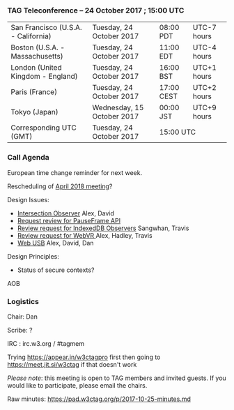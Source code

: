### TAG Teleconference – 24 October 2017 ; 15:00 UTC

<table>
<tr><td> San Francisco (U.S.A. - California) <td> Tuesday, 24 October 2017 <td> 08:00 PDT <td> UTC-7 hours
<tr><td> Boston (U.S.A. - Massachusetts) <td> Tuesday, 24 October 2017 <td> 11:00 EDT <td> UTC-4 hours
<tr><td> London (United Kingdom - England) <td> Tuesday, 24 October 2017 <td> 16:00 BST <td> UTC+1 hours
<tr><td> Paris (France) <td> Tuesday, 24 October 2017 <td> 17:00 CEST <td> UTC+2 hours
<tr><td> Tokyo (Japan) <td> Wednesday, 15 October 2017 <td> 00:00 JST <td> UTC+9 hours
<tr><td> Corresponding UTC (GMT) <td> Tuesday, 24 October 2017 <td colspan=2> 15:00 UTC
</table>

### Call Agenda

European time change reminder for next week.

Rescheduling of [April 2018 meeting](https://github.com/w3ctag/meetings/tree/gh-pages/2018/04-tokyo)?

Design Issues:
* [Intersection Observer](https://github.com/w3ctag/design-reviews/issues/197) Alex, David
* [Request review for PauseFrame API](https://github.com/w3ctag/design-reviews/issues/196)
* [Review request for IndexedDB Observers](https://github.com/w3ctag/design-reviews/issues/189) Sangwhan, Travis
* [Review request for WebVR ](https://github.com/w3ctag/design-reviews/issues/185) Alex, Hadley, Travis
* [Web USB](https://github.com/w3ctag/design-reviews/issues/108) Alex, David, Dan

Design Principles:
* Status of secure contexts?

AOB

### Logistics

Chair: Dan

Scribe: ?

IRC : irc.w3.org / #tagmem

Trying https://appear.in/w3ctagpro first then going to https://meet.jit.si/w3ctag if that doesn't work

*Please note*: this meeting is open to TAG members and invited guests. If you would like to participate, please email the chairs.

Raw minutes: https://pad.w3ctag.org/p/2017-10-25-minutes.md

